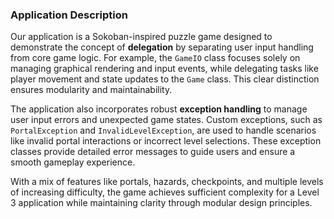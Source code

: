 ### Application Description

Our application is a Sokoban-inspired puzzle game designed to demonstrate the concept of **delegation** by separating user input handling from core game logic. For example, the `GameIO` class focuses solely on managing graphical rendering and input events, while delegating tasks like player movement and state updates to the `Game` class. This clear distinction ensures modularity and maintainability.

The application also incorporates robust **exception handling** to manage user input errors and unexpected game states. Custom exceptions, such as `PortalException` and `InvalidLevelException`, are used to handle scenarios like invalid portal interactions or incorrect level selections. These exception classes provide detailed error messages to guide users and ensure a smooth gameplay experience.

With a mix of features like portals, hazards, checkpoints, and multiple levels of increasing difficulty, the game achieves sufficient complexity for a Level 3 application while maintaining clarity through modular design principles.

